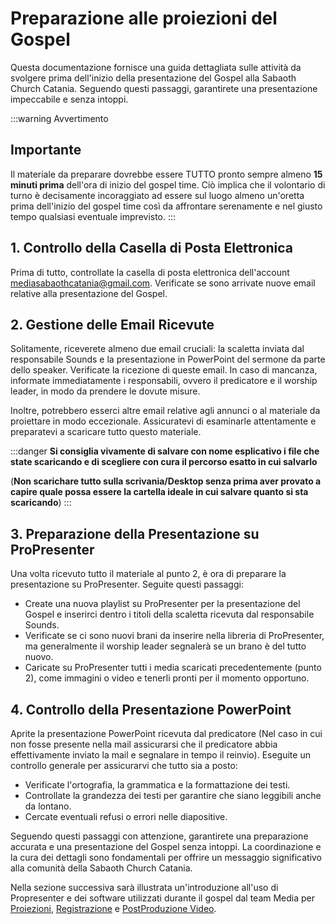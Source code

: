 # Preparazione alle proiezioni del Gospel

Questa documentazione fornisce una guida dettagliata sulle attività da svolgere prima dell'inizio della presentazione del Gospel alla Sabaoth Church Catania. Seguendo questi passaggi, garantirete una presentazione impeccabile e senza intoppi.

:::warning Avvertimento 
## Importante
Il materiale da preparare dovrebbe essere TUTTO pronto sempre almeno **15 minuti prima** dell'ora di inizio del gospel time. Ciò implica che il volontario di turno è decisamente incoraggiato ad essere sul luogo almeno un'oretta prima dell'inizio del gospel time così da affrontare serenamente e nel giusto tempo qualsiasi eventuale imprevisto.
:::

## 1. Controllo della Casella di Posta Elettronica

Prima di tutto, controllate la casella di posta elettronica dell'account mediasabaothcatania@gmail.com. Verificate se sono arrivate nuove email relative alla presentazione del Gospel.

## 2. Gestione delle Email Ricevute

Solitamente, riceverete almeno due email cruciali: la scaletta inviata dal responsabile Sounds e la presentazione in PowerPoint del sermone da parte dello speaker. Verificate la ricezione di queste email. In caso di mancanza, informate immediatamente i responsabili, ovvero il predicatore e il worship leader, in modo da prendere le dovute misure.

Inoltre, potrebbero esserci altre email relative agli annunci o al materiale da proiettare in modo eccezionale. Assicuratevi di esaminarle attentamente e preparatevi a scaricare tutto questo materiale.

:::danger
**Si consiglia vivamente di salvare con nome esplicativo i file che state scaricando e di scegliere con cura il percorso esatto in cui salvarlo**

(**Non scarichare tutto sulla scrivania/Desktop senza prima aver provato a capire quale possa essere la cartella ideale in cui salvare quanto si sta scaricando**)
:::

## 3. Preparazione della Presentazione su ProPresenter

Una volta ricevuto tutto il materiale al punto 2, è ora di preparare la presentazione su ProPresenter. Seguite questi passaggi:

- Create una nuova playlist su ProPresenter per la presentazione del Gospel e inserirci dentro i titoli della scaletta ricevuta dal responsabile Sounds.
- Verificate se ci sono nuovi brani da inserire nella libreria di ProPresenter, ma generalmente il worship leader segnalerà se un brano è del tutto nuovo.
- Caricate su ProPresenter tutti i media scaricati precedentemente (punto 2), come immagini o video e tenerli pronti per il momento opportuno.

## 4. Controllo della Presentazione PowerPoint

Aprite la presentazione PowerPoint ricevuta dal predicatore (Nel caso in cui non fosse presente nella mail assicurarsi che il predicatore abbia effettivamente inviato la mail e segnalare in tempo il reinvio). Eseguite un controllo generale per assicurarvi che tutto sia a posto:

- Verificate l'ortografia, la grammatica e la formattazione dei testi.
- Controllate la grandezza dei testi per garantire che siano leggibili anche da lontano.
- Cercate eventuali refusi o errori nelle diapositive.

Seguendo questi passaggi con attenzione, garantirete una preparazione accurata e una presentazione del Gospel senza intoppi. La coordinazione e la cura dei dettagli sono fondamentali per offrire un messaggio significativo alla comunità della Sabaoth Church Catania.


Nella sezione successiva sarà illustrata un'introduzione all'uso di Propresenter e dei software utilizzati durante il gospel dal team Media per [Proiezioni](./Propresenter/Intro.md), [Registrazione](../Registrazione/Intro.md) e [PostProduzione Video](../PostProduzione/Intro.md).

